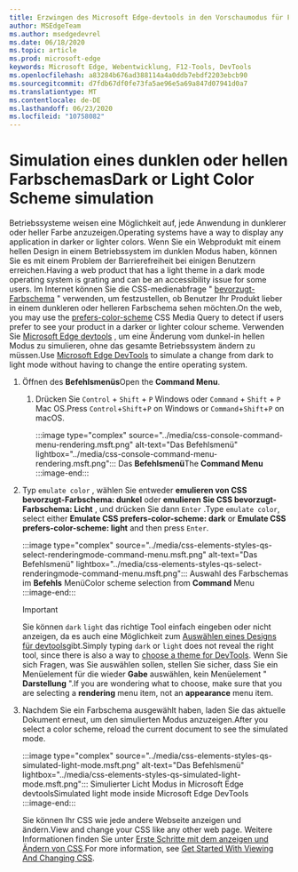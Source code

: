 ```yaml
---
title: Erzwingen des Microsoft Edge-devtools in den Vorschaumodus für Farbschemas (CSS bevorzugt Farbschema)
author: MSEdgeTeam
ms.author: msedgedevrel
ms.date: 06/18/2020
ms.topic: article
ms.prod: microsoft-edge
keywords: Microsoft Edge, Webentwicklung, F12-Tools, DevTools
ms.openlocfilehash: a83284b676ad388114a4a0ddb7ebdf2203ebcb90
ms.sourcegitcommit: d7fdb67df0fe73fa5ae96e5a69a847d07941d0a7
ms.translationtype: MT
ms.contentlocale: de-DE
ms.lasthandoff: 06/23/2020
ms.locfileid: "10758082"
---
```

# <span data-ttu-id="54c3f-103">Simulation eines dunklen oder hellen Farbschemas</span><span class="sxs-lookup"><span data-stu-id="54c3f-103">Dark or Light Color Scheme simulation</span></span>  

<span data-ttu-id="54c3f-104">Betriebssysteme weisen eine Möglichkeit auf, jede Anwendung in dunklerer oder heller Farbe anzuzeigen.</span><span class="sxs-lookup"><span data-stu-id="54c3f-104">Operating systems have a way to display any application in darker or lighter colors.</span></span>  <span data-ttu-id="54c3f-105">Wenn Sie ein Webprodukt mit einem hellen Design in einem Betriebssystem im dunklen Modus haben, können Sie es mit einem Problem der Barrierefreiheit bei einigen Benutzern erreichen.</span><span class="sxs-lookup"><span data-stu-id="54c3f-105">Having a web product that has a light theme in a dark mode operating system is grating and can be an accessibility issue for some users.</span></span>  <span data-ttu-id="54c3f-106">Im Internet können Sie die CSS-medienabfrage " [bevorzugt-Farbschema][MDNPrefersColorScheme] " verwenden, um festzustellen, ob Benutzer Ihr Produkt lieber in einem dunkleren oder helleren Farbschema sehen möchten.</span><span class="sxs-lookup"><span data-stu-id="54c3f-106">On the web, you may use the [prefers-color-scheme][MDNPrefersColorScheme] CSS Media Query to detect if users prefer to see your product in a darker or lighter colour scheme.</span></span>  <span data-ttu-id="54c3f-107">Verwenden Sie [Microsoft Edge devtools][DevtoolsGuideChromiumMain] , um eine Änderung vom dunkel-in hellen Modus zu simulieren, ohne das gesamte Betriebssystem ändern zu müssen.</span><span class="sxs-lookup"><span data-stu-id="54c3f-107">Use [Microsoft Edge DevTools][DevtoolsGuideChromiumMain] to simulate a change from dark to light mode without having to change the entire operating system.</span></span>  

1.  <span data-ttu-id="54c3f-108">Öffnen des **Befehlsmenüs**</span><span class="sxs-lookup"><span data-stu-id="54c3f-108">Open the **Command Menu**.</span></span>  
    1.  <span data-ttu-id="54c3f-109">Drücken Sie `Control` + `Shift` + `P` Windows oder `Command` + `Shift` + `P` Mac OS.</span><span class="sxs-lookup"><span data-stu-id="54c3f-109">Press `Control`+`Shift`+`P`  on Windows or `Command`+`Shift`+`P` on macOS.</span></span>  
        
        :::image type="complex" source="../media/css-console-command-menu-rendering.msft.png" alt-text="Das Befehlsmenü" lightbox="../media/css-console-command-menu-rendering.msft.png":::
           <span data-ttu-id="54c3f-111">Das **Befehlsmenü**</span><span class="sxs-lookup"><span data-stu-id="54c3f-111">The **Command Menu**</span></span>  
        :::image-end:::   
        
1.  <span data-ttu-id="54c3f-112">Typ `emulate color` , wählen Sie entweder **emulieren von CSS bevorzugt-Farbschema: dunkel** oder **emulieren Sie CSS bevorzugt-Farbschema: Licht**  , und drücken Sie dann `Enter` .</span><span class="sxs-lookup"><span data-stu-id="54c3f-112">Type `emulate color`, select either **Emulate CSS prefers-color-scheme: dark** or **Emulate CSS prefers-color-scheme: light**  and then press `Enter`.</span></span>  
    
    :::image type="complex" source="../media/css-elements-styles-qs-select-renderingmode-command-menu.msft.png" alt-text="Das Befehlsmenü" lightbox="../media/css-elements-styles-qs-select-renderingmode-command-menu.msft.png":::
       <span data-ttu-id="54c3f-114">Auswahl des Farbschemas im **Befehls** Menü</span><span class="sxs-lookup"><span data-stu-id="54c3f-114">Color scheme selection from **Command** Menu</span></span>  
    :::image-end:::  
    
    > [!IMPORTANT]
    > <span data-ttu-id="54c3f-115">Sie können `dark` `light` das richtige Tool einfach eingeben oder nicht anzeigen, da es auch eine Möglichkeit zum [Auswählen eines Designs für devtools][DevtoolsGuideChromiumCustomizeDarkTheme]gibt.</span><span class="sxs-lookup"><span data-stu-id="54c3f-115">Simply typing `dark` or `light` does not reveal the right tool, since there is also a way to [choose a theme for DevTools][DevtoolsGuideChromiumCustomizeDarkTheme].</span></span>  <span data-ttu-id="54c3f-116">Wenn Sie sich Fragen, was Sie auswählen sollen, stellen Sie sicher, dass Sie ein Menüelement für die wieder **Gabe** auswählen, kein Menüelement " **Darstellung** ".</span><span class="sxs-lookup"><span data-stu-id="54c3f-116">If you are wondering what to choose, make sure that you are selecting a **rendering** menu item, not an **appearance** menu item.</span></span>  

1.  <span data-ttu-id="54c3f-117">Nachdem Sie ein Farbschema ausgewählt haben, laden Sie das aktuelle Dokument erneut, um den simulierten Modus anzuzeigen.</span><span class="sxs-lookup"><span data-stu-id="54c3f-117">After you select a color scheme, reload the current document to see the simulated mode.</span></span>  
    
    :::image type="complex" source="../media/css-elements-styles-qs-simulated-light-mode.msft.png" alt-text="Das Befehlsmenü" lightbox="../media/css-elements-styles-qs-simulated-light-mode.msft.png":::
       <span data-ttu-id="54c3f-119">Simulierter Licht Modus in Microsoft Edge devtools</span><span class="sxs-lookup"><span data-stu-id="54c3f-119">Simulated light mode inside Microsoft Edge DevTools</span></span>  
    :::image-end:::  
    
    <span data-ttu-id="54c3f-120">Sie können Ihr CSS wie jede andere Webseite anzeigen und ändern.</span><span class="sxs-lookup"><span data-stu-id="54c3f-120">View and change your CSS like any other web page.</span></span>  <span data-ttu-id="54c3f-121">Weitere Informationen finden Sie unter [Erste Schritte mit dem anzeigen und Ändern von CSS][DevtoolsGuideChromiumCssIndex].</span><span class="sxs-lookup"><span data-stu-id="54c3f-121">For more information, see [Get Started With Viewing And Changing CSS][DevtoolsGuideChromiumCssIndex].</span></span>  

<!-- links -->  

[DevtoolsGuideChromiumMain]: ../../devtools-guide-chromium.md "Microsoft Edge (Chrom)-Entwickler Tools Microsoft | Microsoft docs"  
[DevtoolsGuideChromiumCustomizeDarkTheme]: ../customize/dark-theme.md "Aktivieren des dunklen Designs in Microsoft Edge devtools | Microsoft docs"
[DevtoolsGuideChromiumCssIndex]: ../css/index.md "Erste Schritte mit dem anzeigen und Ändern von CSS | Microsoft docs"  

[MDNPrefersColorScheme]: https://developer.mozilla.org/docs/Web/CSS/@media/prefers-color-scheme "bevorzugt-Farbschema | MDN"  
